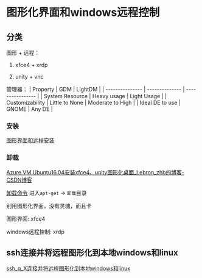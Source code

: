 # 图形化界面和windows远程控制

## 分类
图形 + 远程：
1. xfce4 + xrdp

2. unity + vnc

管理器：
| Property        | GDM            | LightDM          |
| --------------- | -------------- | ---------------- |
| System Resource | Heavy usage    | Light Usage      |
| Customizability | Little to None | Moderate to High |
| Ideal DE to use | GNOME          | Any DE           |

### 安装
[图形界面和远程安装](../AZURE/CreateAZUREVM.md)

### 卸载
[Azure VM Ubuntu16.04安装xfce4、unity图形化桌面_Lebron_zhb的博客-CSDN博客](https://blog.csdn.net/qq_42906907/article/details/82894096)

[卸载命令](../../计算机语言/Bash/Bash/LinuxBash.md) 
进入`apt-get` -> `卸载`目录

别用图形化界面，没有灵魂，而且卡

图形界面: xfce4

windows远程控制: xrdp

## ssh连接并将远程图形化到本地windows和linux
[ssh_q_X连接并将远程图形化到本地windows和linux](ssh_q_X连接并将远程图形化到本地windows和linux.md)